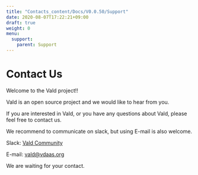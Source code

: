 ```yaml
---
title: "Contacts_content/Docs/V0.0.50/Support"
date: 2020-08-07T17:22:21+09:00
draft: true
weight: 0
menu:
  support:
    parent: Support
---
```


# Contact Us

Welcome to the Vald project!!

Vald is an open source project and we would like to hear from you.

If you are interested in Vald, or you have any questions about Vald, please feel free to contact us.

We recommend to communicate on slack, but using E-mail is also welcome.
 
Slack: [Vald Community](https://join.slack.com/t/vald-community/shared_invite/zt-db2ky9o4-R_9p2sVp8xRwztVa8gfnPA) 

E-mail: [vald@vdaas.org](mailto:vald@vdaas.org)

We are waiting for your contact.